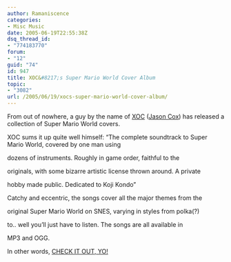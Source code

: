 ```yaml
---
author: Ramaniscence
categories:
- Misc Music
date: 2005-06-19T22:55:38Z
dsq_thread_id:
- "774183770"
forum:
- "12"
guid: "74"
id: 947
title: XOC&#8217;s Super Mario World Cover Album
topic:
- "3082"
url: /2005/06/19/xocs-super-mario-world-cover-album/
---
```


From out of nowhere, a guy by the name of [XOC](http://www.laspesadillas.com/xoc/xoc2.html) ([Jason Cox](mailto:coxxx666@hotmail.com)) has released a collection of Super Mario World covers.

XOC sums it up quite well himself: &#8220;The complete soundtrack to Super Mario World, covered by one man using
  
dozens of instruments. Roughly in game order, faithful to the
  
originals, with some bizarre artistic license thrown around. A private
  
hobby made public. Dedicated to Koji Kondo&#8221;

Catchy and eccentric, the songs cover all the major themes from the
  
original Super Mario World on SNES, varying in styles from polka(?)
  
to.. well you&#8217;ll just have to listen. The songs are all available in
  
MP3 and OGG.

In other words, [CHECK IT OUT, YO!](http://www.archive.org/audio/audio-details-db.php?collection=opensource_audio&collectionid=xoc_SMW)